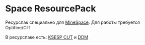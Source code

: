 # Space ResourcePack
Ресурспак специально для [MineSpace](https://m1ne.space/). Для работы требуется Optifine/CIT

В ресурспаке есть: [KSESP CUT](https://drive.google.com/file/d/1HpuiWV8dEEMcplZP-TzVTKwcpFohxzak/view) и [DDM](https://modrinth.com/resourcepack/icons](https://modrinth.com/resourcepack/default-dark-mode)https://modrinth.com/resourcepack/default-dark-mode) 

